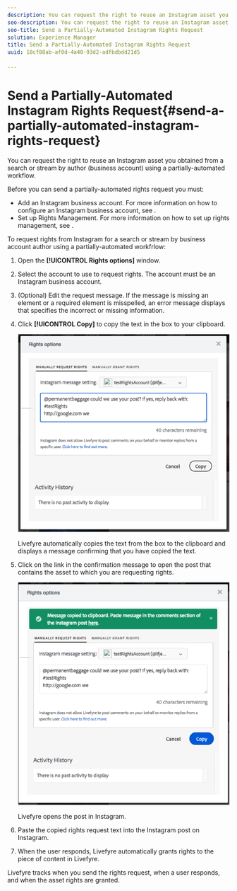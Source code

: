 ```yaml
---
description: You can request the right to reuse an Instagram asset you obtained from a search or stream by author (business account) using a partially-automated workflow.
seo-description: You can request the right to reuse an Instagram asset you obtained from a search or stream by author (business account) using a partially-automated workflow.
seo-title: Send a Partially-Automated Instagram Rights Request
solution: Experience Manager
title: Send a Partially-Automated Instagram Rights Request
uuid: 18cf88ab-af0d-4a40-93d2-adfbdbdd21d5

---
```


# Send a Partially-Automated Instagram Rights Request{#send-a-partially-automated-instagram-rights-request}

You can request the right to reuse an Instagram asset you obtained from a search or stream by author (business account) using a partially-automated workflow.

Before you can send a partially-automated rights request you must:

* Add an Instagram business account. For more information on how to configure an Instagram business account, see [](../c-users-creating-accounts-with-studio-access/t-configure-social-accout-instagram/c-about-instagram-accounts.md#c_about_instagram_accounts).
* Set up Rights Management. For more information on how to set up rights management, see [](../c-how-requesting-rights-works/c-how-requesting-rights-works.md#c_how_requesting_rights_works).

To request rights from Instagram for a search or stream by business account author using a partially-automated workfrlow:

1. Open the **[!UICONTROL Rights options]** window.
1. Select the account to use to request rights. The account must be an Instagram business account.
1. (Optional) Edit the request message. If the message is missing an element or a required element is misspelled, an error message displays that specifies the incorrect or missing information.
1. Click **[!UICONTROL Copy]** to copy the text in the box to your clipboard.

   ![](assets/rr_insta_workaround1.png)

   Livefyre automatically copies the text from the box to the clipboard and displays a message confirming that you have copied the text.

1. Click on the link in the confirmation message to open the post that contains the asset to which you are requesting rights.

   ![](assets/rr_insta_workaround2.png)

   Livefyre opens the post in Instagram.

1. Paste the copied rights request text into the Instagram post on Instagram.
1. When the user responds, Livefyre automatically grants rights to the piece of content in Livefyre.

Livefyre tracks when you send the rights request, when a user responds, and when the asset rights are granted.
